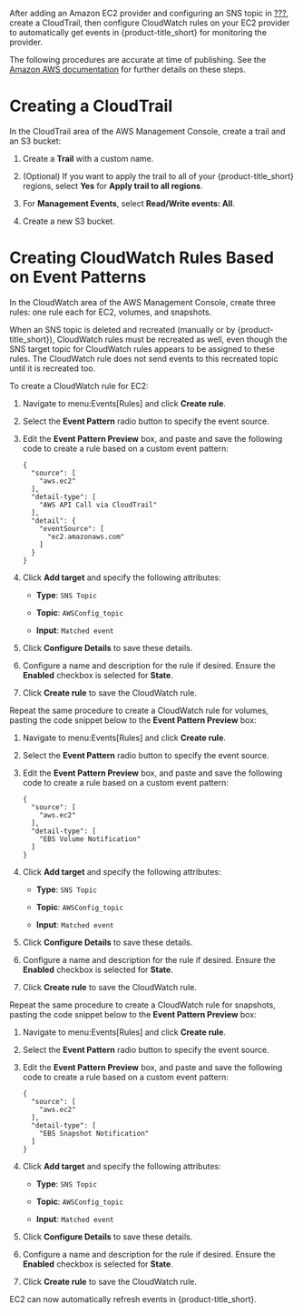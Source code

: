 After adding an Amazon EC2 provider and configuring an SNS topic in
[???](#amazon-provider-aws-config-notifications), create a CloudTrail,
then configure CloudWatch rules on your EC2 provider to automatically
get events in {product-title\_short} for monitoring the provider.

<div class="note">

The following procedures are accurate at time of publishing. See the
[Amazon AWS
documentation](https://docs.aws.amazon.com/awscloudtrail/latest/userguide/)
for further details on these steps.

</div>

# Creating a CloudTrail

In the CloudTrail area of the AWS Management Console, create a trail and
an S3 bucket:

1.  Create a **Trail** with a custom name.

2.  (Optional) If you want to apply the trail to all of your
    {product-title\_short} regions, select **Yes** for **Apply trail to
    all regions**.

3.  For **Management Events**, select **Read/Write events: All**.

4.  Create a new S3 bucket.

# Creating CloudWatch Rules Based on Event Patterns

In the CloudWatch area of the AWS Management Console, create three
rules: one rule each for EC2, volumes, and snapshots.

<div class="important">

When an SNS topic is deleted and recreated (manually or by
{product-title\_short}), CloudWatch rules must be recreated as well,
even though the SNS target topic for CloudWatch rules appears to be
assigned to these rules. The CloudWatch rule does not send events to
this recreated topic until it is recreated too.

</div>

To create a CloudWatch rule for EC2:

1.  Navigate to menu:Events\[Rules\] and click **Create rule**.

2.  Select the **Event Pattern** radio button to specify the event
    source.

3.  Edit the **Event Pattern Preview** box, and paste and save the
    following code to create a rule based on a custom event pattern:
    
        {
          "source": [
            "aws.ec2"
          ],
          "detail-type": [
            "AWS API Call via CloudTrail"
          ],
          "detail": {
            "eventSource": [
              "ec2.amazonaws.com"
            ]
          }
        }

4.  Click **Add target** and specify the following attributes:
    
      - **Type**: `SNS Topic`
    
      - **Topic**: `AWSConfig_topic`
    
      - **Input**: `Matched event`

5.  Click **Configure Details** to save these details.

6.  Configure a name and description for the rule if desired. Ensure the
    **Enabled** checkbox is selected for **State**.

7.  Click **Create rule** to save the CloudWatch rule.

Repeat the same procedure to create a CloudWatch rule for volumes,
pasting the code snippet below to the **Event Pattern Preview** box:

1.  Navigate to menu:Events\[Rules\] and click **Create rule**.

2.  Select the **Event Pattern** radio button to specify the event
    source.

3.  Edit the **Event Pattern Preview** box, and paste and save the
    following code to create a rule based on a custom event pattern:
    
        {
          "source": [
            "aws.ec2"
          ],
          "detail-type": [
            "EBS Volume Notification"
          ]
        }

4.  Click **Add target** and specify the following attributes:
    
      - **Type**: `SNS Topic`
    
      - **Topic**: `AWSConfig_topic`
    
      - **Input**: `Matched event`

5.  Click **Configure Details** to save these details.

6.  Configure a name and description for the rule if desired. Ensure the
    **Enabled** checkbox is selected for **State**.

7.  Click **Create rule** to save the CloudWatch rule.

Repeat the same procedure to create a CloudWatch rule for snapshots,
pasting the code snippet below to the **Event Pattern Preview** box:

1.  Navigate to menu:Events\[Rules\] and click **Create rule**.

2.  Select the **Event Pattern** radio button to specify the event
    source.

3.  Edit the **Event Pattern Preview** box, and paste and save the
    following code to create a rule based on a custom event pattern:
    
        {
          "source": [
            "aws.ec2"
          ],
          "detail-type": [
            "EBS Snapshot Notification"
          ]
        }

4.  Click **Add target** and specify the following attributes:
    
      - **Type**: `SNS Topic`
    
      - **Topic**: `AWSConfig_topic`
    
      - **Input**: `Matched event`

5.  Click **Configure Details** to save these details.

6.  Configure a name and description for the rule if desired. Ensure the
    **Enabled** checkbox is selected for **State**.

7.  Click **Create rule** to save the CloudWatch rule.

EC2 can now automatically refresh events in {product-title\_short}.
